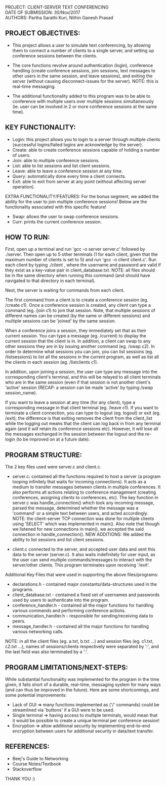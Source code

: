 PROJECT: CLIENT-SERVER TEXT CONFERENCING<br />
DATE OF SUBMISSION: 30/Nov/2017<br />
AUTHORS: Partha Sarathi Kuri, Nithin Ganesh Prasad<br />

PROJECT OBJECTIVES:
--------------------
- This project allows a user to simulate text conferencing, by allowing them to connect a number of clients to a single server, and setting up conference sessions between the clients.

- The core functions revolve around authentication (login), conference handling (create conference sessions, join sessions, text messages to other users in the same session, and leave sessions), and exiting the server (without causing disconnect-issues for the server). 
NOTE: this is real-time messaging.

- The additional functionality added to this program was to be able to conference with multiple users over multiple sessions simultaneously (ie. user can be involved in 2 or more conference sessions at the same time). 


KEY FUNCTIONALITY:
-------------------
- Login: this project allows you to login to a server through multiple clients (successful logins/failed logins are acknowledge by the server).
- Create: able to create conference sessions capable of holding a number of users.
- Join: able to multiple conference sessions.
- List: able to list sessions and list client sessions.
- Leave: able to leave a conference session at any time.
- Query: automatically done every time a client connects.
- Exit: able to exit from server at any point (without affecting server operation).

EXTRA FUNCTIONALITY/FEATURES:
For the bonus segment, we added the ability for the user to join multiple conference sessions! Below are the functionality associated with this specific feature!
- Swap: allows the user to swap conference sessions.
- Curr: prints the current conference session.


HOW TO RUN:
---------------

First, open up a terminal and run 'gcc -o server server.c' followed by ./server. Then open up to 5 other terminals (1 for each client, given that the maximum number of clients is set to 5) and run 'gcc -o client client.c'. Run each client by typing ./client <username> <password>, where the username and password are valid if they exist as a key-value pair in client_database.txt. NOTE: all files should be in the same directory when running this command (and should have navigated to that directory in each terminal).

Next, the server is waiting for commands from each client. 

The first command from a client is to create a conference session (eg. /create c1). Once a conference session is created, any client can type a command (eg. /join c1) to join that session.
Note, that multiple sessions of different names can be created (by the same or different sessions) and multiple sessions can be 'joined' by the same session.

When a conference joins a session, they immediately set that as their current session. You can type a message (eg. /current) to display the current session that the client is in. In addition, a client can swap to any other sessions they are in by issuing another command (eg. /swap c2). In order to determine what sessions you can join, you can list sessions (eg. /listsessions) to list all the sessions in the current program, as well as list all the clients in each session (eg. 
/listclients c1).

In addition, upon joining a session, the user can type any message into the corresponding client's terminal, and this will be relayed to all client terminals who are in the same session (even if that session is not another client's 'active' session (RECAP: a session can be made 'active' by typing /swap session_name).

If you want to leave a session at any time (for any client), type a corresponding message in that client terminal (eg. /leave c1). If you want to terminate a client connection, you can type to logout (eg. logout) or exit (eg. /exit); the difference is that exiting removes the client from the client_list while the logging out means that the client can log back in from any terminal again (and it will retain its conference sessions etc). However, it will lose all the messages exchanged in the session between the logout and the re-login (to be improved on at a future date).


PROGRAM STRUCTURE:
-------------------
The 2 key files used were server.c and client.c.

- server.c: contained all the functions required to host a server (a program looping infinitely that waits for incoming connections). It acts as a medium to transfer messages between clients in multiple conferences. It also performs all actions relating to conference management (creating conferences, assigning clients to conferences, etc). The key function in server.c was handle_connection() which took any incoming message, parsed the message, determined whether the message was a 'command' or a simple text between users, and acted accordingly. NOTE: the client-server TCP connection was done for multiple clients using 'SELECT' which was implemented in 
main(). Also note that though we listened for new connections in main(), we accepted the said connection in handle_connection(). NEW ADDITIONS: We added the ability to list sessions and list client sessions.

- client.c connected to the server, and accepted user data and sent this data to the server (server.c). It also waits indefinitely for user input, as the user can send multiple commands/messages to interact with the server/other clients. This program terminates upon receiving 
'/exit'.

Additional Key Files that were used in supporting the above files/programs:
- declarations.h - contained major constants/data-structures used in the programs.
- client_database.txt - contained a fixed set of usernames and passwords used by users to authenticate into the program.
- conference_handler.h - contained all the major functions for handling various commands and performing conference actions.
- communication_handler.h - responsible for sending/receiving data to peers.
- message_handler.h - contained all the major functions for handling various networking calls.

NOTE: in all the client files (eg. a.txt, b.txt ...) and session files (eg. c1.txt, c2.txt ...), names of sessions/clients respectively were separated by ':', and the last field was also terminated by a ':'.


PROGRAM LIMITATIONS/NEXT-STEPS:
--------------------------------

While substantial functionality was implemented for the program in the time given, it falls short of a durable, real-time, messaging system for many ways (and can thus be improved in the future). Here are some shortcomings, and some potential improvements:
- Lack of GUI => many functions implemented as ('/' commands) could be streamlined via 'buttons' if a GUI were to be used.
- Single terminal => having access to multiple terminals, would mean that it would be possible to create a unique terminal per conference session!
- Encryption => allow additional security by implementing end-to-end encryption between users for additional security in data/text transfer.

REFERENCES:
---------------
- Beej's Guide to Networking
- Course Notes/Textbook
- Stackoverflow


THANK YOU :)







